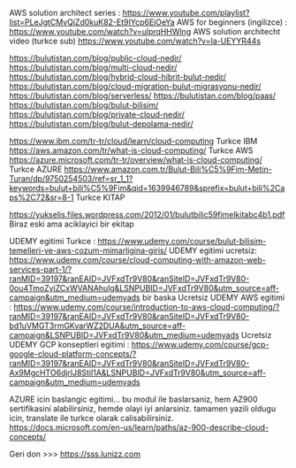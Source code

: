 AWS solution architect series : https://www.youtube.com/playlist?list=PLeJgtCMvQjZd0kuK82-Et9IYcp6EiOeYa
AWS for beginners (ingilizce) : https://www.youtube.com/watch?v=ulprqHHWlng
AWS solution architecht video (turkce sub) https://www.youtube.com/watch?v=Ia-UEYYR44s

https://bulutistan.com/blog/public-cloud-nedir/
https://bulutistan.com/blog/multi-cloud-nedir/
https://bulutistan.com/blog/hybrid-cloud-hibrit-bulut-nedir/
https://bulutistan.com/blog/cloud-migration-bulut-migrasyonu-nedir/
https://bulutistan.com/blog/serverless/
https://bulutistan.com/blog/paas/
https://bulutistan.com/blog/bulut-bilisim/
https://bulutistan.com/blog/private-cloud-nedir/
https://bulutistan.com/blog/bulut-depolama-nedir/


https://www.ibm.com/tr-tr/cloud/learn/cloud-computing Turkce IBM
https://aws.amazon.com/tr/what-is-cloud-computing/ Turkce AWS
https://azure.microsoft.com/tr-tr/overview/what-is-cloud-computing/ Turkce AZURE
https://www.amazon.com.tr/Bulut-Bili%C5%9Fim-Metin-Turan/dp/9750254503/ref=sr_1_1?keywords=bulut+bili%C5%9Fim&qid=1639946789&sprefix=bulut+bili%2Caps%2C72&sr=8-1 Turkce KITAP

https://yukselis.files.wordpress.com/2012/01/bulutbilic59fimelkitabc4b1.pdf Biraz eski ama aciklayici bir ekitap

UDEMY egitimi Turkce : https://www.udemy.com/course/bulut-bilisim-temelleri-ve-aws-cozum-mimarligina-giris/
UDEMY egitimi ucretsiz: https://www.udemy.com/course/cloud-computing-with-amazon-web-services-part-1/?ranMID=39197&ranEAID=JVFxdTr9V80&ranSiteID=JVFxdTr9V80-0ou4TmoZyiZCxWVANAhulg&LSNPUBID=JVFxdTr9V80&utm_source=aff-campaign&utm_medium=udemyads
bir baska Ucretsiz UDEMY AWS egitimi : https://www.udemy.com/course/introduction-to-aws-cloud-computing/?ranMID=39197&ranEAID=JVFxdTr9V80&ranSiteID=JVFxdTr9V80-bd1uVMGT3rmGKvarWZ2DUA&utm_source=aff-campaign&LSNPUBID=JVFxdTr9V80&utm_medium=udemyads
Ucretsiz UDEMY GCP konseptleri egitimi :  https://www.udemy.com/course/gcp-google-cloud-platform-concepts/?ranMID=39197&ranEAID=JVFxdTr9V80&ranSiteID=JVFxdTr9V80-Ax9MgcHTO6djrlJ8Stil1A&LSNPUBID=JVFxdTr9V80&utm_source=aff-campaign&utm_medium=udemyads

AZURE icin baslangic egitimi...
bu modul ile baslarsaniz, hem AZ900 sertifikasini alabilirsiniz, hemde olayi iyi anlarsiniz.
tamamen yazili oldugu icin, translate ile turkce olarak calisabilirsiniz.
https://docs.microsoft.com/en-us/learn/paths/az-900-describe-cloud-concepts/


Geri don >>> https://sss.lunizz.com
